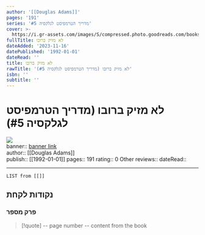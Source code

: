 ```yaml
---
author: '[[Douglas Adams]]'
pages: '191'
series: 'מדריך הטרמפיסט לגלקסיה #5'
cover: >-
  https://i.gr-assets.com/images/S/compressed.photo.goodreads.com/books/1443885383l/26858268._SY475_.jpg
fullTitle: לא מזיק ברובו
dateAdded: '2023-11-16'
datePublished: '1992-01-01'
dateRead: ''
title: לא מזיק ברובו
rawTitle: 'לא מזיק ברובו (מדריך הטרמפיסט לגלקסיה #5)'
isbn: ''
subtitle: ''
---
```

# לא מזיק ברובו (מדריך הטרמפיסט לגלקסיה #5)

![](https:&#x2F;&#x2F;i.gr-assets.com&#x2F;images&#x2F;S&#x2F;compressed.photo.goodreads.com&#x2F;books&#x2F;1443885383l&#x2F;26858268._SY475_.jpg)  
banner:: [banner link](https:&#x2F;&#x2F;i.gr-assets.com&#x2F;images&#x2F;S&#x2F;compressed.photo.goodreads.com&#x2F;books&#x2F;1443885383l&#x2F;26858268._SY475_.jpg)  
author:: [[Douglas Adams]]  
publish:: [[1992-01-01]]
pages:: 191
rating:: 0 
Other reviews:: 
dateRead:: 

<hr  style="clear:both"/>



```dataview
LIST from [[]]
```

## נקודות לקחת 

### פרק מספר
> [!quote] -- page number -- 
>  content from the book




```